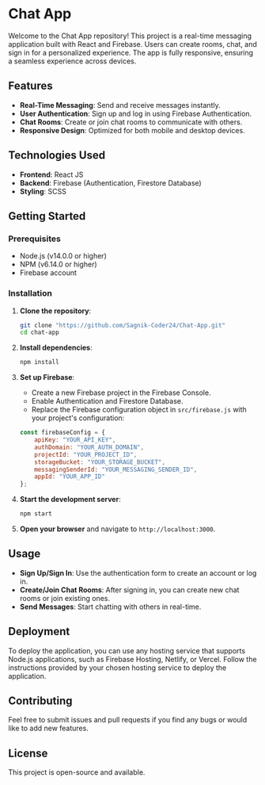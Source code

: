 # Chat App

Welcome to the Chat App repository! This project is a real-time messaging application built with React and Firebase. Users can create rooms, chat, and sign in for a personalized experience. The app is fully responsive, ensuring a seamless experience across devices.

## Features

- **Real-Time Messaging**: Send and receive messages instantly.
- **User Authentication**: Sign up and log in using Firebase Authentication.
- **Chat Rooms**: Create or join chat rooms to communicate with others.
- **Responsive Design**: Optimized for both mobile and desktop devices.

## Technologies Used

- **Frontend**: React JS
- **Backend**: Firebase (Authentication, Firestore Database)
- **Styling**: SCSS

## Getting Started

### Prerequisites

- Node.js (v14.0.0 or higher)
- NPM (v6.14.0 or higher)
- Firebase account

### Installation

1. **Clone the repository**:
    ```bash
    git clone "https://github.com/Sagnik-Coder24/Chat-App.git"
    cd chat-app
    ```

2. **Install dependencies**:
    ```bash
    npm install
    ```

3. **Set up Firebase**:
    - Create a new Firebase project in the Firebase Console.
    - Enable Authentication and Firestore Database.
    - Replace the Firebase configuration object in `src/firebase.js` with your project's configuration:
    ```javascript
    const firebaseConfig = {
        apiKey: "YOUR_API_KEY",
        authDomain: "YOUR_AUTH_DOMAIN",
        projectId: "YOUR_PROJECT_ID",
        storageBucket: "YOUR_STORAGE_BUCKET",
        messagingSenderId: "YOUR_MESSAGING_SENDER_ID",
        appId: "YOUR_APP_ID"
    };
    ```

4. **Start the development server**:
    ```bash
    npm start
    ```

5. **Open your browser** and navigate to `http://localhost:3000`.

## Usage

- **Sign Up/Sign In**: Use the authentication form to create an account or log in.
- **Create/Join Chat Rooms**: After signing in, you can create new chat rooms or join existing ones.
- **Send Messages**: Start chatting with others in real-time.

## Deployment

To deploy the application, you can use any hosting service that supports Node.js applications, such as Firebase Hosting, Netlify, or Vercel. Follow the instructions provided by your chosen hosting service to deploy the application.

## Contributing

Feel free to submit issues and pull requests if you find any bugs or would like to add new features.

## License

This project is open-source and available.
